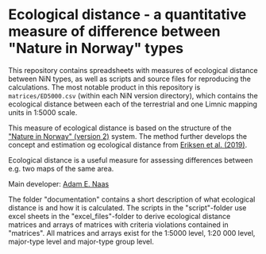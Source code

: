 # Ecological distance - a quantitative measure of difference between "Nature in Norway" types

This repository contains spreadsheets with measures of ecological distance between NiN types, as well as scripts and source files for reproducing the calculations. The most notable product in this repository is `matrices/ED5000.csv` (within each NiN version directory), which contains the ecological distance between each of the terrestrial and one Limnic mapping units in 1:5000 scale. 

This measure of ecological distance is based on the structure of the ["Nature in Norway" (version 2)]( https://doi.org/10.1111/geb.13164) system. The method further develops the concept and estimation og ecological distance from [Eriksen et al. (2019)](https://doi.org/10.1127/phyto/2018/0293).

Ecological distance is a useful measure for assessing differences between e.g. two maps of the same area.

Main developer: [Adam E. Naas](https://www.nhm.uio.no/?vrtx=person-view&uid=adamen)

The folder "documentation" contains a short description of what ecological distance is and how it is calculated. The scripts in the "script"-folder use excel sheets in the "excel_files"-folder to derive ecological distance matrices and arrays of matrices with criteria violations contained in "matrices". All matrices and arrays exist for the 1:5000 level, 1:20 000 level, major-type level and major-type group level.
